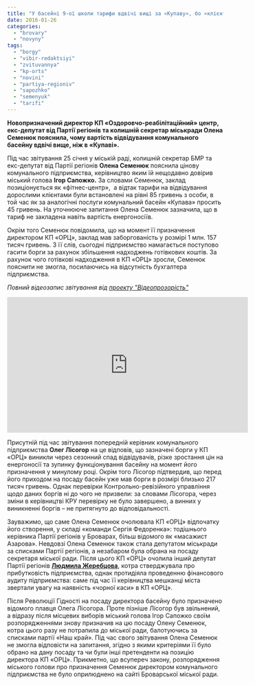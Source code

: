 ```yaml
---
title: "У басейні 9-ої школи тарифи вдвічі вищі за «Купаву», бо «клієнтів зустрічають з посмішкою»"
date: 2016-01-26
categories: 
  - "brovary"
  - "novyny"
tags: 
  - "borgy"
  - "vibir-redaktsiyi"
  - "zvituvannya"
  - "kp-orts"
  - "novini"
  - "partiya-regioniv"
  - "sapozhko"
  - "semenyuk"
  - "tarifi"
---
```


**Новопризначений директор КП «Оздоровчо-реабілітаційний» центр, екс-депутат від Партії регіонів та колишній секретар міськради Олена Семенюк пояснила, чому вартість відвідування комунального басейну вдвічі вище, ніж в «Купаві».**

Під час звітування 25 січня у міській раді, колишній секретар БМР та екс-депутат від Партії регіонів **Олена Семенюк** пояснила цінову комунального підприємства, керівництво яким їй нещодавно довірив міський голова **Ігор Сапожко.** За словами Семенюк, заклад позиціонується як «фітнес-центр»,  а відтак тарифи на відвідування дорослими клієнтами були встановлені на рівні 85 гривень з особи, в той час як за аналогічні послуги комунальний басейн «Купава» просить 45 гривень. На уточнююче запитання Олена Семенюк зазначила, що в тариф не закладена навіть вартість енергоносіїв.

Окрім того Семенюк повідомила, що на момент її призначення директором КП «ОРЦ», заклад мав заборгованість у розмірі 1 млн. 157 тисяч гривень. З її слів, сьогодні підприємство намагається поступово гасити борги за рахунок збільшення надходжень готівкових коштів. За рахунок чого готівкові надходження в КП «ОРЦ» зросли, Семенюк пояснити не змогла, посилаючись на відсутність бухгалтера підприємства.

_Повний відеозапис звітування від [проекту "Відеопрозорість"](https://www.youtube.com/channel/UCLPNVDseWTor1tSOOY1gOAA/videos)_

<iframe src="https://www.youtube.com/embed/-wCNQpABQVs" width="560" height="315" frameborder="0" allowfullscreen="allowfullscreen"></iframe>

Присутній під час звітування попередній керівник комунального підприємства **Олег Лісогор** на це відповів, що зазначені борги у КП «ОРЦ» виникли через сезонний спад відвідувачів, різке зростання цін на енергоносії та зупинку функціонування басейну на момент його призначення у минулому році. Окрім того Лісогор підтвердив, що перед його приходом на посаду басейн уже мав борги в розмірі близько 217 тисяч гривень. Однак перевірки Контрольно-ревізійного управління щодо даних боргів ні до чого не призвели: за словами Лісогора, через зміни в керівництві КРУ перевірку не було завершено, а винних у виникненні боргів – не притягнуто до відповідальності.

Зауважимо, що саме Олена Семенюк очолювала КП «ОРЦ» відпочатку його створення, у складі «команди Сергія Федоренка»: тодішнього керівника Партії регіонів у Броварах, більш відомого як «масажист Азарова». Невдовзі Олена Семенюк також стала депутатом міськради за списками Партії регіонів, а незабаром була обрана на посаду секретаря міської ради. Після цього КП «ОРЦ» очолила інший депутат Партії регіонів **[Людмила Жеребцова](https://www.youtube.com/watch?v=iOt0Niz8iGQ)**, котра стверджувала про прибутковість підприємства, однак протидіяла проведенню фінансового аудиту підприємства: саме під час її керівництва мешканці міста звертали увагу на наявність «чорної каси» в КП «ОРЦ».

Після Революції Гідності на посаду директора басейну було призначено відомого плавця Олега Лісогора. Проте пізніше Лісогор був звільнений, а відразу після місцевих виборів міський голова Ігор Сапожко своїм розпорядженнями знову призначив на цю посаду Олену Семенюк, котра цього разу не потрапила до міської ради, балотуючись за списками партії «Наш край». Під час свого звітування Олена Семенюк не змогла відповісти на запитання, згідно з якими критеріями її було обрано на дану посаду та чи були інші претенденти на позицію директора КП «ОРЦ». Прикметно, що всупереч закону, розпорядження міського голови про призначення Семенюк директором комунального підприємства не було оприлюднено на сайті Броварської міської ради.
